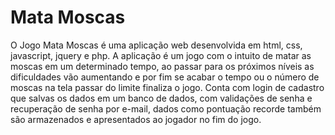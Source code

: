 # Mata Moscas

O Jogo Mata Moscas é uma aplicação web desenvolvida em html, css, javascript, jquery e php. A aplicação é um jogo com o intuito de matar as moscas em um determinado tempo, ao passar para os próximos níveis as dificuldades vão aumentando e por fim se acabar o tempo ou o número de moscas na tela passar do limite finaliza o jogo. Conta com login de cadastro que salvas os dados em um banco de dados, com validações de senha e recuperação de senha por e-mail, dados como pontuação recorde também são armazenados e apresentados ao jogador no fim do jogo.
